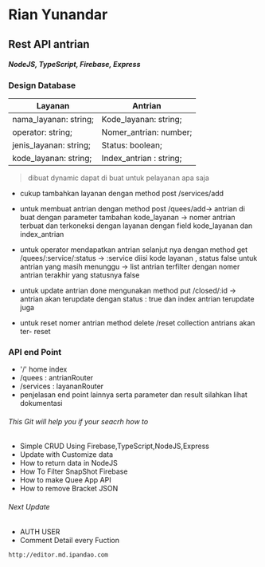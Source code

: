 # Rian Yunandar 
## Rest API antrian
##### NodeJS, TypeScript, Firebase, Express

### Design Database
|  Layanan |  Antrian |
| ------------ | ------------ |
|    nama_layanan: string; |   Kode_layanan: string;  |
|    operator: string; |  Nomer_antrian: number;  |
|   jenis_layanan: string;  |  Status: boolean;  |
|  kode_layanan: string;  |   Index_antrian : string;  |

> dibuat dynamic dapat di buat untuk pelayanan apa saja

- cukup tambahkan layanan dengan method post /services/add 

- untuk membuat antrian dengan method post  /quees/add-> antrian di buat dengan parameter tambahan kode_layanan -> nomer antrian terbuat dan terkoneksi dengan layanan dengan field kode_layanan dan index_antrian

- untuk operator mendapatkan antrian selanjut nya dengan method get /quees/:service/:status -> :service diisi kode layanan , status false untuk antrian yang masih menunggu -> list antrian terfilter dengan nomer antrian terakhir yang statusnya false

- untuk update antrian done mengunakan method put /closed/:id -> antrian akan terupdate dengan status : true dan index antrian terupdate juga

- untuk reset nomer antrian method delete  /reset collection antrians akan ter- reset

### API end Point
- '/' home index
- /quees   :   antrianRouter
- /services :  layananRouter
- penjelasan end point lainnya serta parameter dan result silahkan lihat dokumentasi

###### This Git will help you if your seacrh how to
- Simple CRUD Using Firebase,TypeScript,NodeJS,Express
- Update with Customize data
- How to return data in NodeJS
- How To Filter SnapShot Firebase
- How to make Quee App API
- How to remove Bracket JSON 

###### Next Update
- AUTH USER
- Comment Detail every Fuction

`http://editor.md.ipandao.com`
